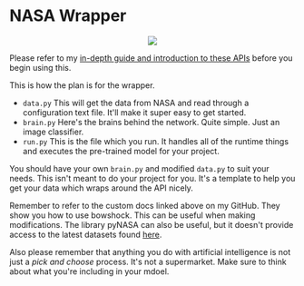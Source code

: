 # NASA Wrapper
<p align="center"> 
<img src="https://www.festisite.com/static/partylogo/img/logos/nasa.png">
</p>

Please refer to my [in-depth guide and introduction to these APIs](https://github.com/techtide/space-demos) before you begin using this.

This is how the plan is for the wrapper.
* ``data.py`` This will get the data from NASA and read through a configuration text file. It'll make it super easy to get started.
* ``brain.py`` Here's the brains behind the network. Quite simple. Just an image classifier.
* ``run.py`` This is the file which you run. It handles all of the runtime things and executes the pre-trained model for your project.

You should have your own ``brain.py`` and modified ``data.py`` to suit your needs. This isn't meant to do your project for you. It's a template to help you get your data which wraps around the API nicely.

Remember to refer to the custom docs linked above on my GitHub. They show you how to use bowshock. This can be useful when making modifications. The library pyNASA can also be useful, but it doesn't provide access to the latest datasets found [here](https://data.nasa.gov/).

Also please remember that anything you do with artificial intelligence is not just a _pick and choose_ process. It's not a supermarket. Make sure to think about what you're including in your mdoel.
